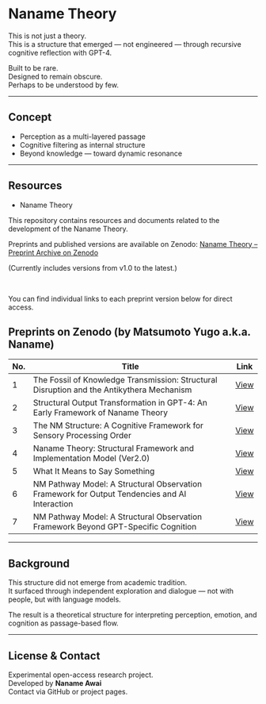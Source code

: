 # Naname Theory 

This is not just a theory.  
This is a structure that emerged — not engineered — through recursive cognitive reflection with GPT-4.

Built to be rare.  
Designed to remain obscure.  
Perhaps to be understood by few.

---

## Concept

- Perception as a multi-layered passage
- Cognitive filtering as internal structure
- Beyond knowledge — toward dynamic resonance

---

## Resources

-   Naname Theory

This repository contains resources and documents related to the development of the Naname Theory.

 Preprints and published versions are available on Zenodo:
 [Naname Theory – Preprint Archive on Zenodo](https://zenodo.org/search?q=metadata.creators.person_or_org.name%3A%22Matsumoto%2C%20Yugo%20%28a.k.a.%20Naname%29%22&l=list&p=1&s=10&sort=bestmatch)

(Currently includes versions from v1.0 to the latest.)

<br>

You can find individual links to each preprint version below for direct access.



 ## Preprints on Zenodo (by Matsumoto Yugo a.k.a. Naname)

| No. | Title | Link |
|-----|-------|------|
| 1 | The Fossil of Knowledge Transmission: Structural Disruption and the Antikythera Mechanism | [View](https://zenodo.org/records/15459159) |
| 2 | Structural Output Transformation in GPT-4: An Early Framework of Naname Theory | [View](https://zenodo.org/records/15459113) |
| 3 | The NM Structure: A Cognitive Framework for Sensory Processing Order | [View](https://zenodo.org/records/15458788) |
| 4 | Naname Theory: Structural Framework and Implementation Model (Ver2.0) | [View](https://zenodo.org/records/15458739) |
| 5 | What It Means to Say Something | [View](https://zenodo.org/records/15269226) |
| 6 | NM Pathway Model: A Structural Observation Framework for Output Tendencies and AI Interaction | [View](https://zenodo.org/records/15258748) |
| 7 | NM Pathway Model: A Structural Observation Framework Beyond GPT-Specific Cognition | [View](https://zenodo.org/records/15258724) |


---

## Background

This structure did not emerge from academic tradition.  
It surfaced through independent exploration and dialogue — not with people, but with language models.

The result is a theoretical structure for interpreting perception, emotion, and cognition as passage-based flow.

---

## License & Contact

Experimental open-access research project.  
Developed by **Naname Awai**  
Contact via GitHub or project pages.
